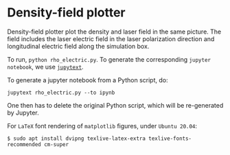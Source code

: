 # Density-field plotter
Density-field plotter plot the density and laser field in the same picture.
The field includes the laser electric field in the laser polarization direction and longitudinal electric field along the simulation box.

To run, `python rho_electric.py`. To generate the corresponding `jupyter notebook`, we use
[`jupytext`](https://github.com/mwouts/jupytext). 

To generate a jupyter notebook from a Python script, do:

```console
jupytext rho_electric.py --to ipynb
```

One then has to delete the original Python script, which will be re-generated by Jupyter.

For `LaTeX` font rendering of `matplotlib` figures, under `Ubuntu 20.04`:

```console
$ sudo apt install dvipng texlive-latex-extra texlive-fonts-recommended cm-super
```
